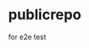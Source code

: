 # publicrepo
for e2e test










































































































































































































































































































































































































































































































































































































































































































































































































































































































































































































































































































































































































































































































































































































































































































































































































































































































































































































































































































































































































































































































































































































































































































































































































































































































































































































































































































































































































































































































































































































































































































































































































































































































































































































































































































